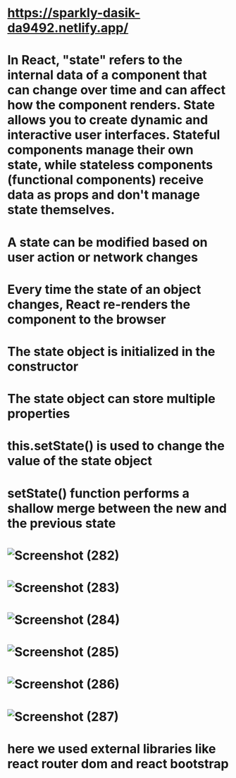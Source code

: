 # https://sparkly-dasik-da9492.netlify.app/
# In React, "state" refers to the internal data of a component that can change over time and can affect how the component renders. State allows you to create dynamic and interactive user interfaces. Stateful components manage their own state, while stateless components (functional components) receive data as props and don't manage state themselves.

# A state can be modified based on user action or network changes
# Every time the state of an object changes, React re-renders the component to the browser
# The state object is initialized in the constructor
# The state object can store multiple properties
# this.setState() is used to change the value of the state object
# setState() function performs a shallow merge between the new and the previous state
# ![Screenshot (282)](https://github.com/achyuthask/rfs0306asn8/assets/96536973/cf49cce4-9e5b-45fa-be75-f8dad742743e)
# ![Screenshot (283)](https://github.com/achyuthask/rfs0306asn8/assets/96536973/06105684-e21c-4a67-8e3e-eec22110b71d)
# ![Screenshot (284)](https://github.com/achyuthask/rfs0306asn8/assets/96536973/0d2d2348-483a-4c13-a7b7-b3426ebecd6c)
# ![Screenshot (285)](https://github.com/achyuthask/rfs0306asn8/assets/96536973/aa8b4ff7-fbf2-47e3-8196-db0d3960da50)
# ![Screenshot (286)](https://github.com/achyuthask/rfs0306asn8/assets/96536973/ef29f3c9-07f1-4eb0-9c45-083d0fdfcdfe)
# ![Screenshot (287)](https://github.com/achyuthask/rfs0306asn8/assets/96536973/de4fd582-1def-46ac-af59-f35562989cbd)
# here we used external libraries like react router dom and react bootstrap






